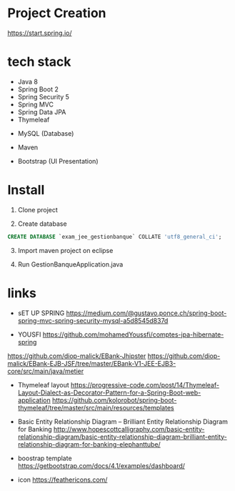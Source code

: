 

# Project Creation

https://start.spring.io/

# tech stack

* Java 8
* Spring Boot 2
* Spring Security 5
* Spring MVC
* Spring Data JPA
* Thymeleaf

- MySQL (Database)

- Maven

- Bootstrap (UI Presentation)


# Install

1. Clone project

2. Create database

```sql
CREATE DATABASE `exam_jee_gestionbanque` COLLATE 'utf8_general_ci';
```

3. Import maven project on eclipse

4. Run GestionBanqueApplication.java

# links

- sET UP SPRING 
https://medium.com/@gustavo.ponce.ch/spring-boot-spring-mvc-spring-security-mysql-a5d8545d837d

- YOUSFI
https://github.com/mohamedYoussfi/comptes-jpa-hibernate-spring

https://github.com/diop-malick/EBank-Jhipster
https://github.com/diop-malick/EBank-EJB-JSF/tree/master/EBank-V1-JEE-EJB3-core/src/main/java/metier

- Thymeleaf layout
https://progressive-code.com/post/14/Thymeleaf-Layout-Dialect-as-Decorator-Pattern-for-a-Spring-Boot-web-application
https://github.com/kolorobot/spring-boot-thymeleaf/tree/master/src/main/resources/templates

- Basic Entity Relationship Diagram – Brilliant Entity Relationship Diagram for Banking
http://www.hopescottcalligraphy.com/basic-entity-relationship-diagram/basic-entity-relationship-diagram-brilliant-entity-relationship-diagram-for-banking-elephanttube/

- boostrap template
https://getbootstrap.com/docs/4.1/examples/dashboard/

- icon
https://feathericons.com/

